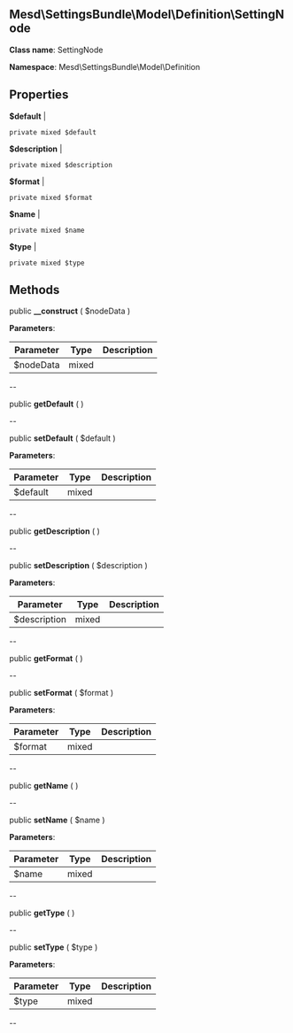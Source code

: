 Mesd\SettingsBundle\Model\Definition\SettingNode
---------------


**Class name**: SettingNode

**Namespace**: Mesd\SettingsBundle\Model\Definition







    

    





Properties
----------


**$default**  |  



    private mixed $default






**$description**  |  



    private mixed $description






**$format**  |  



    private mixed $format






**$name**  |  



    private mixed $name






**$type**  |  



    private mixed $type






Methods
-------


public **__construct** ( $nodeData )











**Parameters**:

| Parameter | Type | Description |
|-----------|------|-------------|
| $nodeData | mixed |  |

--

public **getDefault** (  )











--

public **setDefault** ( $default )











**Parameters**:

| Parameter | Type | Description |
|-----------|------|-------------|
| $default | mixed |  |

--

public **getDescription** (  )











--

public **setDescription** ( $description )











**Parameters**:

| Parameter | Type | Description |
|-----------|------|-------------|
| $description | mixed |  |

--

public **getFormat** (  )











--

public **setFormat** ( $format )











**Parameters**:

| Parameter | Type | Description |
|-----------|------|-------------|
| $format | mixed |  |

--

public **getName** (  )











--

public **setName** ( $name )











**Parameters**:

| Parameter | Type | Description |
|-----------|------|-------------|
| $name | mixed |  |

--

public **getType** (  )











--

public **setType** ( $type )











**Parameters**:

| Parameter | Type | Description |
|-----------|------|-------------|
| $type | mixed |  |

--
